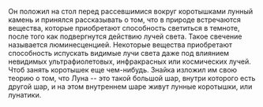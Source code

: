 Он положил на стол перед рассевшимися вокруг коротышками лунный камень и принялся рассказывать о том, что в природе встречаются вещества, которые приобретают способность светиться в темноте, после того как подвергнутся действию лучей света. Такое свечение называется люминесценцией. Некоторые вещества приобретают способность испускать видимые лучи света даже под влиянием невидимых ультрафиолетовых, инфракрасных или космических лучей. Чтоб занять коротышек еще чем-нибудь. Знайка изложил им свою теорию о том, что Луна -- это такой большой шар, внутри которого есть другой шар, и на этом внутреннем шаре живут лунные коротышки, или лунатики.
